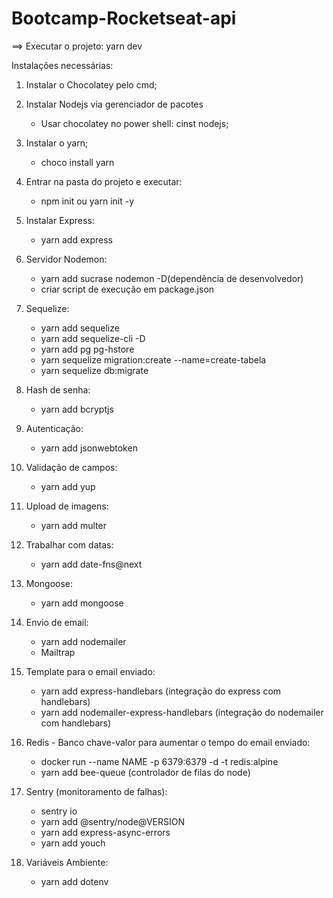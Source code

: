 # Bootcamp-Rocketseat-api

==> Executar o projeto: yarn dev

Instalações necessárias:
1. Instalar o Chocolatey pelo cmd;
2. Instalar Nodejs via gerenciador de pacotes
	- Usar chocolatey no power shell: cinst nodejs;
3. Instalar o yarn;
	- choco install yarn
4. Entrar na pasta do projeto e executar:
	- npm init ou yarn init -y
5. Instalar Express:
	- yarn add express
6. Servidor Nodemon:
	- yarn add sucrase nodemon -D(dependência de desenvolvedor)
	- criar script de execução em package.json

7. Sequelize:
	- yarn add sequelize
	- yarn add sequelize-cli -D
	- yarn add pg pg-hstore
	- yarn sequelize migration:create --name=create-tabela
	- yarn sequelize db:migrate

8. Hash de senha:
	- yarn add bcryptjs

9. Autenticação:
	- yarn add jsonwebtoken

10. Validação de campos:
	- yarn add yup

11. Upload de imagens:
	- yarn add multer

12. Trabalhar com datas:
	- yarn add date-fns@next

13. Mongoose:
	- yarn add mongoose

14. Envio de email:
	- yarn add nodemailer
	- Mailtrap

15. Template para o email enviado:
	- yarn add express-handlebars (integração do express com handlebars)
	- yarn add nodemailer-express-handlebars (integração do nodemailer com handlebars)

16. Redis - Banco chave-valor para aumentar o tempo do email enviado:
	- docker run --name NAME -p 6379:6379 -d -t redis:alpine
	- yarn add bee-queue (controlador de filas do node)

17. Sentry (monitoramento de falhas):
	- sentry io
	- yarn add @sentry/node@VERSION
	- yarn add express-async-errors
	- yarn add youch

18. Variáveis Ambiente:
	- yarn add dotenv
